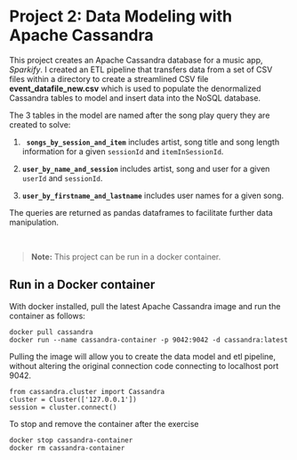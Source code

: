 # Project 2: Data Modeling with Apache Cassandra

This project creates an Apache Cassandra database for a music app, *Sparkify*. I created an ETL pipeline that transfers data from a set of CSV files within a directory to create a streamlined CSV file **event_datafile_new.csv** which is used to populate the denormalized Cassandra tables to model and insert data into the NoSQL database.

The 3 tables in the model are named after the song play query they are created to solve:

1. **` songs_by_session_and_item`** includes artist, song title and song length information for a given `sessionId` and `itemInSessionId`.

2. **`user_by_name_and_session`** includes artist, song and user for a given `userId` and `sessionId`.

3. **`user_by_firstname_and_lastname`** includes user names for a given song.

The queries are returned as pandas dataframes to facilitate further data manipulation.

<br>

> **Note:** This project can be run in a docker container.

## Run in a Docker container

With docker installed, pull the latest Apache Cassandra image and run the container as follows:

```{bash}
docker pull cassandra
docker run --name cassandra-container -p 9042:9042 -d cassandra:latest
```

Pulling the image will allow you to create the data model and etl pipeline, without altering the original connection code connecting to localhost port 9042.

```{python}
from cassandra.cluster import Cassandra
cluster = Cluster(['127.0.0.1'])
session = cluster.connect()
```

To stop and remove the container after the exercise

```{bash}
docker stop cassandra-container
docker rm cassandra-container
```